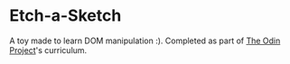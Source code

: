 # Etch-a-Sketch

A toy made to learn DOM manipulation :). Completed as part of [The Odin Project](https://www.theodinproject.com/)'s curriculum.
